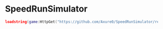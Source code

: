# SpeedRunSimulator

```lua
loadstring(game:HttpGet("https://github.com/Axure0/SpeedRunSimulator/refs/heads/main/main.lua"))()
```
